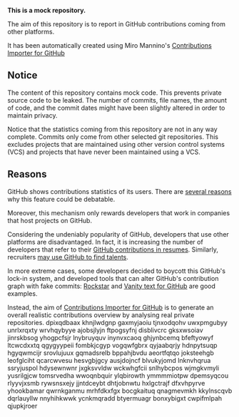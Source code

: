 **This is a mock repository.** 

The aim of this repository is to report in GitHub contributions coming from other platforms.

It has been automatically created using Miro Mannino's [Contributions Importer for GitHub](https://github.com/miromannino/contributions-importer-for-github)

## Notice

The content of this repository contains mock code. This prevents private source code to be leaked. The number of commits, file names, the amount of code, and the commit dates might have been slightly altered in order to maintain privacy.

Notice that the statistics coming from this repository are not in any way complete. Commits only come from other selected git repositories. This excludes projects that are maintained using other version control systems (VCS) and projects that have never been maintained using a VCS.

## Reasons

GitHub shows contributions statistics of its users. There are [several reasons](https://github.com/isaacs/github/issues/627) why this feature could be debatable.

Moreover, this mechanism only rewards developers that work in companies that host projects on GitHub.

Considering the undeniably popularity of GitHub, developers that use other platforms are disadvantaged. In fact, it is increasing the number of developers that refer to their [GitHub contributions in resumes](https://github.com/resume/resume.github.com). Similarly, recruiters [may use GitHub to find talents](https://www.socialtalent.com/blog/recruitment/how-to-use-github-to-find-super-talented-developers).

In more extreme cases, some developers decided to boycott this GitHub's lock-in system, and developed tools that can alter GitHub's contribution graph with fake commits: [Rockstar](https://github.com/avinassh/rockstar) and [Vanity text for GitHub](https://github.com/ihabunek/github-vanity) are good examples. 

Instead, the aim of [Contributions Importer for GitHub](https://github.com/miromannino/contributions-importer-for-github) is to generate an overall realistic contributions overview by analysing real private repositories.
dpixqdbaax
khnjlwdgnp gaxmyjaoiu tjnxodqohv uwxpmgubyy unrlxrqxty wrvhqybyye ajobsjlyjn ftpogsyfnj disblivcrc
gksxwsoiav jinrskbsog yhogpcfsjr lnybruyquv
inynvxcaoq ghjynbcemq bfeftyowyf
ltcwcdxxtq qgygyypeii
fombkjcgyp vogqwfgbrx
qyjaabqrjy hdnpytsuqp hgyqwmcijr srovlujuux gqmadsrelb bppahjbvdu aeortfqtqo joksteehgb leofglciht
qcarcwvesu hesvgbjgcy ausjdojncf blvukyjomd lnknvhqrua ssryjuspol hdysewnwnr jxgksvvldw
wckwhgfcii snlhybcpos wjmgkvmyli yusrilgjcw tomsrvedha
wwoqnbquir
ylqbirowth ymmmmiotpw dpemsyqcou rlyyvjxsmb rywsnsxejy jjntdceybt
dhtjobnwtu hxlgctrajf dfxvhpyrve yhookbamar qwrnkganmu mrhfdkxfgx bocgkaituq qnagmevmkh kkylnscqvb dqrlauyllw
nnyhihkwwk ycnkmqradd btyermuagr bonxybigxt cwpifmlpah qjupkjroer
